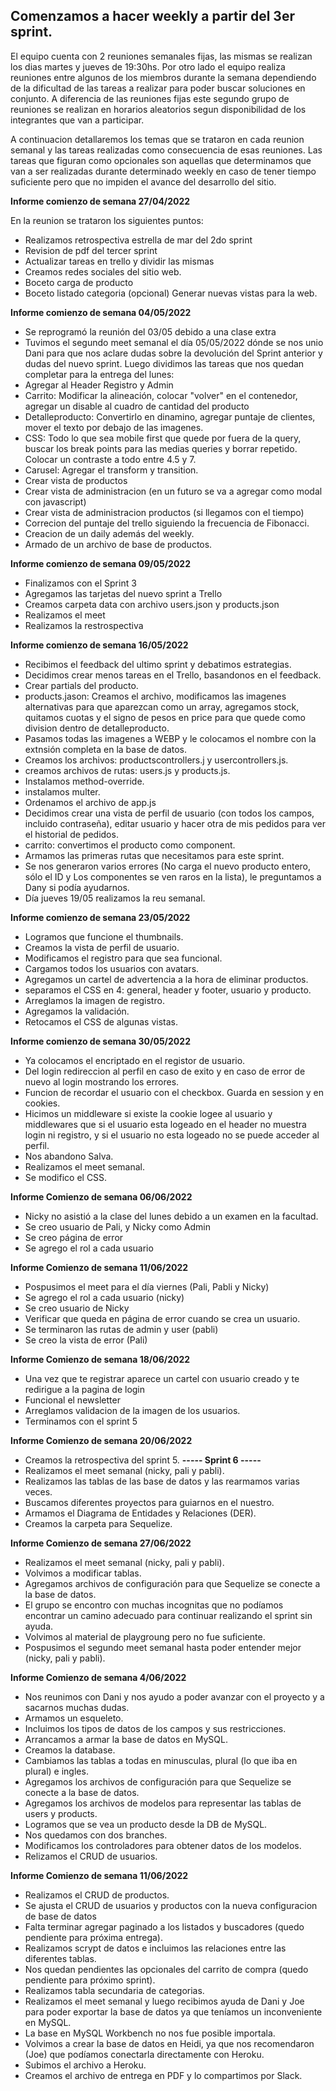 ## Comenzamos a hacer weekly a partir del 3er sprint.

El equipo cuenta con 2 reuniones semanales fijas, las mismas se realizan los dias martes y jueves de 19:30hs. Por otro lado el equipo realiza reuniones entre algunos de los miembros durante la semana dependiendo de la dificultad de las tareas a realizar para poder buscar soluciones en conjunto. A diferencia de las reuniones fijas este segundo grupo de reuniones se realizan en horarios aleatorios segun disponibilidad de los integrantes que van a participar.

A continuacion detallaremos los temas que se trataron en cada reunion semanal y las tareas realizadas como consecuencia de esas reuniones. Las tareas que figuran como opcionales son aquellas que determinamos que van a ser realizadas durante determinado weekly en caso de tener tiempo suficiente pero que no impiden el avance del desarrollo del sitio.

**Informe comienzo de semana 27/04/2022**

En la reunion se trataron los siguientes puntos:
- Realizamos retrospectiva estrella de mar del 2do sprint
- Revision de pdf del tercer sprint
- Actualizar tareas en trello y dividir las mismas
- Creamos redes sociales del sitio web.
- Boceto carga de producto
- Boceto listado categoria
(opcional) Generar nuevas vistas para la web.

**Informe comienzo de semana 04/05/2022**
- Se reprogramó la reunión del 03/05 debido a una clase extra
- Tuvimos el segundo meet semanal el día 05/05/2022 dónde se nos unio Dani para que nos aclare dudas sobre la devolución del Sprint anterior y dudas del nuevo sprint. Luego dividimos las tareas que nos quedan completar para la entrega del lunes:
- Agregar al Header Registro y Admin
- Carrito: Modificar la alineación, colocar "volver" en el contenedor, agregar un disable al cuadro de cantidad del producto
- Detalleproducto: Convertirlo en dinamino, agregar puntaje de clientes, mover el texto por debajo de las imagenes.
- CSS: Todo lo que sea mobile first que quede por fuera de la query, buscar los break points para las medias queries y borrar repetido. Colocar un contraste a todo entre 4.5 y 7.
- Carusel: Agregar el transform y transition.
- Crear vista de productos
- Crear vista de administracion (en un futuro se va a agregar como modal con javascript)
- Crear vista de administracion productos (si llegamos con el tiempo)
- Correcion del puntaje del trello siguiendo la frecuencia de Fibonacci.
- Creacion de un daily además del weekly.
- Armado de un archivo de base de productos.

**Informe comienzo de semana 09/05/2022**
- Finalizamos con el Sprint 3
- Agregamos las tarjetas del nuevo sprint a Trello
- Creamos carpeta data con archivo users.json y products.json
- Realizamos el meet
- Realizamos la restrospectiva

**Informe comienzo de semana 16/05/2022**
- Recibimos el feedback del ultimo sprint y debatimos estrategias.
- Decidimos crear menos tareas en el Trello, basandonos en el feedback.
- Crear partials del producto.
- products.jason: Creamos el archivo, modificamos las imagenes alternativas para que aparezcan como un array, agregamos stock, quitamos cuotas y el signo de pesos en price para que quede como division dentro de detalleproducto.
- Pasamos todas las imagenes a WEBP y le colocamos el nombre con la extnsión completa en la base de datos.
- Creamos los archivos: productscontrollers.j y usercontrollers.js.
- creamos archivos de rutas: users.js y products.js.
- Instalamos method-override.
- instalamos multer.
- Ordenamos el archivo de app.js
- Decidimos crear una vista de perfil de usuario (con todos los campos, incluido contraseña), editar usuario y hacer otra de mis pedidos para ver el historial de pedidos.
- carrito: convertimos el producto como component.
- Armamos las primeras rutas que necesitamos para este sprint.
- Se nos generaron varios errores (No carga el nuevo producto entero, sólo el ID y Los componentes se ven raros en la lista), le preguntamos a Dany si podía ayudarnos.
- Día jueves 19/05 realizamos la reu semanal.


**Informe comienzo de semana 23/05/2022**
- Logramos que funcione el thumbnails.
- Creamos la vista de perfil de usuario.
- Modificamos el registro para que sea funcional.
- Cargamos todos los usuarios con avatars.
- Agregamos un cartel de advertencia a la hora de eliminar productos.
- separamos el CSS en 4: general, header y footer, usuario y producto.
- Arreglamos la imagen de registro.
- Agregamos la validación.
- Retocamos el CSS de algunas vistas.

**Informe comienzo de semana 30/05/2022**
- Ya colocamos el encriptado en el registor de usuario.
- Del login redireccion al perfil en caso de exito y en caso de error de nuevo al login mostrando los errores.
- Funcion de recordar el usuario con el checkbox. Guarda en session y en cookies.
- Hicimos un middleware si existe la cookie logee al usuario y middlewares que si el usuario esta logeado en el header no muestra login ni registro, y si el usuario no esta logeado no se puede acceder al perfil.
- Nos abandono Salva.
- Realizamos el meet semanal. 
- Se modifico el CSS. 

**Informe Comienzo de semana 06/06/2022**
- Nicky no asistió a la clase del lunes debido a un examen en la facultad.
- Se creo usuario de Pali, y Nicky como Admin
- Se creo página de error 
- Se agrego el rol a cada usuario 

**Informe Comienzo de semana 11/06/2022**
- Pospusimos el meet para el día viernes (Pali, Pabli y Nicky)
- Se agrego el rol a cada usuario (nicky)
- Se creo usuario de Nicky
- Verificar que queda en página de error cuando se crea un usuario.
- Se terminaron las rutas de admin y user (pabli)
- Se creo la vista de error (Pali)

**Informe Comienzo de semana 18/06/2022**
- Una vez que te registrar aparece un cartel con usuario creado y te redirigue a la pagina de login
- Funcional el newsletter
- Arreglamos validacion de la imagen de los usuarios.
- Terminamos con el sprint 5

**Informe Comienzo de semana 20/06/2022**
- Creamos la retrospectiva del sprint 5.
**----- Sprint 6 -----**
- Realizamos el meet semanal (nicky, pali y pabli).
- Realizamos las tablas de las base de datos y las rearmamos varias veces.
- Buscamos diferentes proyectos para guiarnos en el nuestro.
- Armamos el Diagrama de Entidades y Relaciones (DER).
- Creamos la carpeta para Sequelize.

**Informe Comienzo de semana 27/06/2022**
- Realizamos el meet semanal (nicky, pali y pabli).
- Volvimos a modificar tablas.
- Agregamos archivos de configuración para que Sequelize se conecte a la base de datos.
- El grupo se encontro con muchas incognitas que no podíamos encontrar un camino adecuado para continuar realizando el sprint sin ayuda.
- Volvimos al material de playgroung pero no fue suficiente. 
- Pospusimos el segundo meet semanal hasta poder entender mejor (nicky, pali y pabli).

**Informe Comienzo de semana 4/06/2022**
- Nos reunimos con Dani y nos ayudo a poder avanzar con el proyecto y a sacarnos muchas dudas.
- Armamos un esqueleto.
- Incluimos los tipos de datos de los campos y sus restricciones.
- Arrancamos a armar la base de datos en MySQL.
- Creamos la database.
- Cambiamos las tablas a todas en minusculas, plural (lo que iba en plural) e ingles.
- Agregamos los archivos de configuración para que Sequelize se conecte a la base de datos.
- Agregamos los archivos de modelos para representar las tablas de users y products.
- Logramos que se vea un producto desde la DB de MySQL.
- Nos quedamos con dos branches.
- Modificamos los controladores para obtener datos de los modelos.
- Relizamos el CRUD de usuarios.

**Informe Comienzo de semana 11/06/2022**
- Realizamos el CRUD de productos.
- Se ajusta el CRUD de usuarios y productos con la nueva configuracion de base de datos
- Falta terminar agregar paginado a los listados y buscadores (quedo pendiente para próxima entrega).
- Realizamos scrypt de datos e incluimos las relaciones entre las diferentes tablas.
- Nos quedan pendientes las opcionales del carrito de compra (quedo pendiente para próximo sprint).
- Realizamos tabla secundaria de categorias.
- Realizamos el meet semanal y luego recibimos ayuda de Dani y Joe para poder exportar la base de datos ya que teníamos un inconveniente en MySQL.
- La base en MySQL Workbench no nos fue posible importala.
- Volvimos a crear la base de datos en Heidi, ya que nos recomendaron (Joe) que podíamos conectarla directamente con Heroku.
- Subimos el archivo a Heroku.
- Creamos el archivo de entrega en PDF y lo compartimos por Slack.



